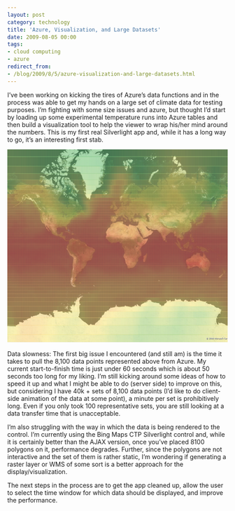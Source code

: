 ```yaml
---
layout: post
category: technology
title: 'Azure, Visualization, and Large Datasets'
date: 2009-08-05 00:00
tags:
- cloud computing
- azure
redirect_from:
- /blog/2009/8/5/azure-visualization-and-large-datasets.html
---
```

I’ve been working on kicking the tires of Azure’s data functions and in the 
process was able to get my hands on a large set of climate data for testing 
purposes. I’m fighting with some size issues and azure, but thought I’d start by 
loading up some experimental temperature runs into Azure tables and then build 
a visualization tool to help the viewer to wrap his/her mind around the numbers. 
This is my first real Silverlight app and, while it has a long way to go, it’s 
an interesting first stab.

<img alt='Heat Map' src='/images/image_211328DB.png' class='blogimage img-responsive'>

Data slowness: The first big issue I encountered (and still am) is the time it 
takes to pull the 8,100 data points represented above from Azure. My current 
start-to-finish time is just under 60 seconds which is about 50 seconds too long 
for my liking. I’m still kicking around some ideas of how to speed it up and 
what I might be able to do (server side) to improve on this, but considering I 
have 40k + sets of 8,100 data points (I’d like to do client-side animation of 
the data at some point), a minute per set is prohibitively long. Even if you 
only took 100 representative sets, you are still looking at a data transfer time 
that is unacceptable.

I’m also struggling with the way in which the data is being rendered to the 
control. I’m currently using the Bing Maps CTP Silverlight control and, while it 
is certainly better than the AJAX version, once you’ve placed 8100 polygons on 
it, performance degrades. Further, since the polygons are not interactive and 
the set of them is rather static, I’m wondering if generating a raster layer or 
WMS of some sort is a better approach for the display/visualization.

The next steps in the process are to get the app cleaned up, allow the user to 
select the time window for which data should be displayed, and improve the 
performance.
